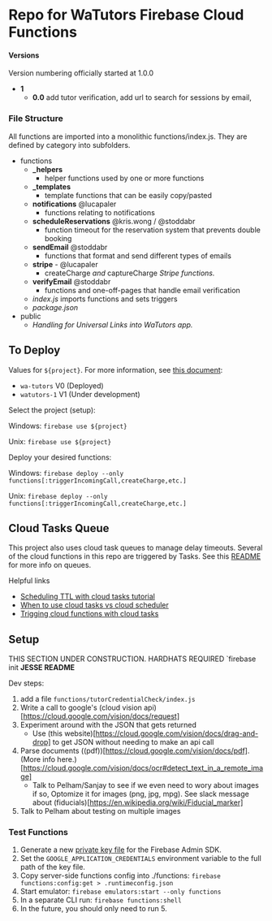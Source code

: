# Repo for WaTutors Firebase Cloud Functions

#### Versions
Version numbering officially started at 1.0.0
- **1**
  - **0.0** add tutor verification, add url to search for sessions by email, 

### File Structure

All functions are imported into a monolithic functions/index.js. They are defined by category into subfolders. 

- functions
  - **_helpers**
    - helper functions used by one or more functions
  - **_templates**
    - template functions that can be easily copy/pasted
  - **notifications** @lucapaler
    - functions relating to notifications
  - **scheduleReservations** @kris.wong / @stoddabr
    - function timeout for the reservation system that prevents double booking
  - **sendEmail** @stoddabr
    - functions that format and send different types of emails
  - **stripe** - @lucapaler
    - createCharge *and* captureCharge *Stripe functions.*
  - **verifyEmail** @stoddabr
    - functions and one-off-pages that handle email verification
  - *index.js* imports functions and sets triggers
  - *package.json*
- public
  - *Handling for Universal Links into WaTutors app.*

## To Deploy
Values for `${project}`. For more information, see [this document](https://docs.google.com/document/d/1gZGQlRQQR2Tgdk1-uPGFcvGxJotpyK8v8yv8z2cyMPQ/): 

 - `wa-tutors` V0 (Deployed)
 - `watutors-1` V1 (Under development) 

Select the project (setup):

Windows: `firebase use ${project}`

Unix: `firebase use ${project}`

Deploy your desired functions:

Windows: `firebase deploy --only functions[:triggerIncomingCall,createCharge,etc.]`

Unix: `firebase deploy --only functions[:triggerIncomingCall,createCharge,etc.]`


## Cloud Tasks Queue

This project also uses cloud task queues to manage delay timeouts. Several of the cloud functions in this repo are triggered by Tasks. 
See this [README](www.github.com/stoddabr/watutors-api) for more info on queues.

Helpful links
 - [Scheduling TTL with cloud tasks tutorial](https://medium.com/firebase-developers/how-to-schedule-a-cloud-function-to-run-in-the-future-in-order-to-build-a-firestore-document-ttl-754f9bf3214a)
 - [When to use cloud tasks vs cloud scheduler](https://cloud.google.com/tasks/docs/comp-tasks-sched)
 - [Trigging cloud functions with cloud tasks](https://cloud.google.com/tasks/docs/tutorial-gcf)

## Setup

THIS SECTION UNDER CONSTRUCTION. HARDHATS REQUIRED
`firebase init
**JESSE README** 

Dev steps:
1. add a file `functions/tutorCredentialCheck/index.js`
2. Write a call to google's (cloud vision api)[https://cloud.google.com/vision/docs/request] 
3. Experiment around with the JSON that gets returned
    - Use (this website)[https://cloud.google.com/vision/docs/drag-and-drop] to get JSON without needing to make an api call 
4. Parse documents ((pdf))[https://cloud.google.com/vision/docs/pdf]. (More info here.)[https://cloud.google.com/vision/docs/ocr#detect_text_in_a_remote_image]
    - Talk to Pelham/Sanjay to see if we even need to wory about images if so, Optomize it for images (png, jpg, mpg). See slack message about (fiducials)[https://en.wikipedia.org/wiki/Fiducial_marker] 
5. Talk to Pelham about testing on multiple images

### Test Functions
1. Generate a new [private key file](https://console.firebase.google.com/u/0/project/watutors-1/settings/serviceaccounts/adminsdk) for the Firebase Admin SDK.
2. Set the `GOOGLE_APPLICATION_CREDENTIALS` environment variable to the full path of the key file.
3. Copy server-side functions config into ./functions: `firebase functions:config:get > .runtimeconfig.json`
4. Start emulator: `firebase emulators:start --only functions`
5. In a separate CLI run: `firebase functions:shell`
6. In the future, you should only need to run 5.
